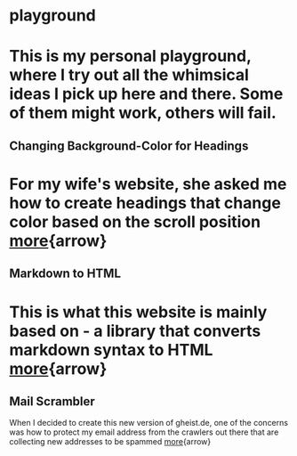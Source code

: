 # playground
This is my personal playground, where I try out all the whimsical ideas I pick up here and there. Some of them might work, others will fail.
====
## Changing Background-Color for Headings 
For my wife's website, she asked me how to create headings that change color based on the scroll position [more](/playground/staticbgheading/){arrow}
====
## Markdown to HTML
This is what this website is mainly based on - a library that converts markdown syntax to HTML [more](/playground/md2html/){arrow}
====
## Mail Scrambler
When I decided to create this new version of gheist.de, one of the concerns was how to protect my email address from the crawlers out there that are collecting new addresses to be spammed [more](/playground/mailscrambler/){arrow}